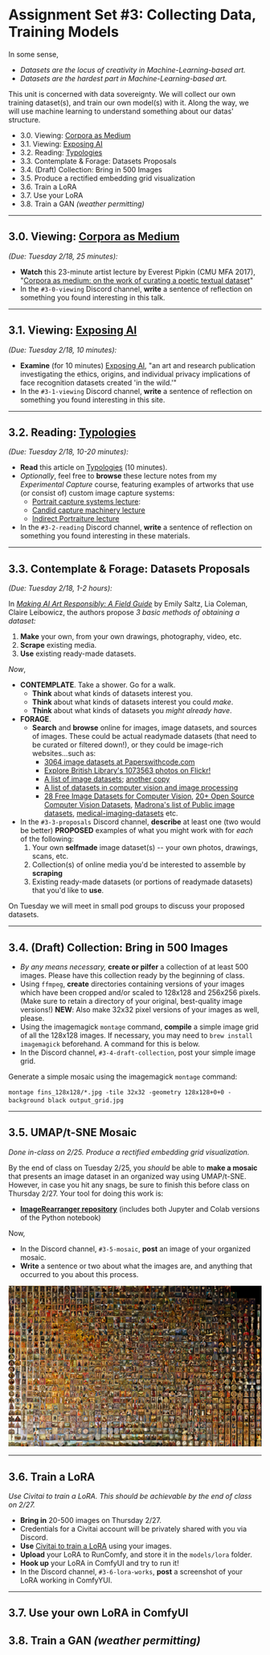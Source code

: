 # Assignment Set #3: Collecting Data, Training Models

In some sense, 

* *Datasets are the locus of creativity in Machine-Learning-based art.*
* *Datasets are the hardest part in Machine-Learning-based art.*

This unit is concerned with data sovereignty. We will collect our own training dataset(s), and train our own model(s) with it. Along the way, we will use machine learning to understand something about our datas' structure. 

* 3.0. Viewing: [Corpora as Medium](https://www.youtube.com/watch?v=IYNKs8vfocc)
* 3.1. Viewing: [Exposing AI](https://exposing.ai/)
* 3.2. Reading: [Typologies](https://www.photopedagogy.com/typologies.html)
* 3.3. Contemplate & Forage: Datasets Proposals 
* 3.4. (Draft) Collection: Bring in 500 Images
* 3.5. Produce a rectified embedding grid visualization
* 3.6. Train a LoRA
* 3.7. Use your LoRA
* 3.8. Train a GAN *(weather permitting)*

--- 

## 3.0. Viewing: [Corpora as Medium](https://www.youtube.com/watch?v=IYNKs8vfocc)

*(Due: Tuesday 2/18, 25 minutes):*

* **Watch** this 23-minute artist lecture by Everest Pipkin (CMU MFA 2017), "[Corpora as medium: on the work of curating a poetic textual dataset](https://www.youtube.com/watch?v=IYNKs8vfocc)" 
* In the `#3-0-viewing` Discord channel, **write** a sentence of reflection on something you found interesting in this talk. 

---

## 3.1. Viewing: [Exposing AI](https://exposing.ai/)

*(Due: Tuesday 2/18, 10 minutes):*

* **Examine** (for 10 minutes) [Exposing AI](https://exposing.ai/), "an art and research publication investigating the ethics, origins, and individual privacy implications of face recognition datasets created 'in the wild.'"
* In the `#3-1-viewing` Discord channel, **write** a sentence of reflection on something you found interesting in this site. 

---

## 3.2. Reading: [Typologies](https://www.photopedagogy.com/typologies.html)

*(Due: Tuesday 2/18, 10-20 minutes):*

* **Read** this article on [Typologies](https://www.photopedagogy.com/typologies.html) (10 minutes). 
* *Optionally*, feel free to **browse** these lecture notes from my *Experimental Capture* course, featuring examples of artworks that use (or consist of) custom image capture systems: 
  * [Portrait capture systems lecture](https://github.com/golanlevin/ExperimentalCapture/blob/master/docs/portraits_1_series.md): 
  * [Candid capture machinery lecture](https://github.com/golanlevin/ExperimentalCapture/blob/master/docs/portraits_2_candid_machinery.md)
  * [Indirect Portraiture lecture](https://github.com/golanlevin/ExperimentalCapture/blob/master/docs/portraits_3_indirect_portrait.md)
* In the `#3-2-reading` Discord channel, **write** a sentence of reflection on something you found interesting in these materials. 

---

## 3.3. Contemplate & Forage: Datasets Proposals 

*(Due: Tuesday 2/18, 1-2 hours):*

In [*Making AI Art Responsibly: A Field Guide*](https://partnershiponai.org/) by Emily Saltz, Lia Coleman, Claire Leibowicz, the authors propose *3 basic methods of obtaining a dataset:*

1. **Make** your own, from your own drawings, photography, video, etc. 
2. **Scrape** existing media.
3. **Use** existing ready-made datasets.

*Now*, 

* **CONTEMPLATE**. Take a shower. Go for a walk. 
  * **Think** about what kinds of datasets interest you. 
  * **Think** about what kinds of datasets interest you could *make*.
  * **Think** about what kinds of datasets you *might already have*. 
* **FORAGE**. 
  * **Search** and **browse** online for images, image datasets, and sources of images. These could be actual readymade datasets (that need to be curated or filtered down!), or they could be image-rich websites...such as: 
	  * [3064 image datasets at Paperswithcode.com](https://paperswithcode.com/datasets?mod=images)
	  * [Explore British Library's 1073563 photos on Flickr!](https://www.flickr.com/photos/britishlibrary/)
	  * [A list of image datasets](https://docs.google.com/spreadsheets/d/1VijZSkQbqOvsvYBXdCx9UGu5zHGZPPpzwH2uHS-2XxQ/edit?usp=sharing); [another copy](https://docs.google.com/spreadsheets/d/1fIbvZaVl0b82VflBMrfG7QIPxIBtK_w8E8ZAt-uUuAc/edit?usp=sharing)
	  * [A list of datasets in computer vision and image processing](https://en.wikipedia.org/wiki/List_of_datasets_in_computer_vision_and_image_processing)
	  * [28 Free Image Datasets for Computer Vision](https://imerit.net/blog/28-free-image-datasets-for-computer-vision-all-pbm/), [20+ Open Source Computer Vision Datasets](https://www.v7labs.com/blog/computer-vision-datasets), [Madrona's list of Public image datasets](https://www.madronavl.com/launchable/public-data-sources-images), [medical-imaging-datasets](https://github.com/sfikas/medical-imaging-datasets) etc.
* In the `#3-3-proposals` Discord channel, **describe** at least one (two would be better) **PROPOSED** examples of what you might work with for *each* of the following:
	1. Your own **selfmade** image dataset(s) -- your own photos, drawings, scans, etc.
	2. Collection(s) of online media you'd be interested to assemble by **scraping**
	3. Existing ready-made datasets (or portions of readymade datasets) that you'd like to **use**.

On Tuesday we will meet in small pod groups to discuss your proposed datasets. 

---

## 3.4. (Draft) Collection: Bring in 500 Images

* *By any means necessary,* **create or pilfer** a collection of at least 500 images. Please have this collection ready by the beginning of class.
* Using `ffmpeg`, **create** directories containing versions of your images which have been cropped and/or scaled to 128x128 and 256x256 pixels. (Make sure to retain a directory of your original, best-quality image versions!) **NEW**: Also make 32x32 pixel versions of your images as well, please. 
* Using the imagemagick `montage` command, **compile** a simple image grid of all the 128x128 images. If necessary, you may need to `brew install imagemagick` beforehand. A command for this is below. 
* In the Discord channel, `#3-4-draft-collection`, post your simple image grid. 


Generate a simple mosaic using the imagemagick `montage` command: 
```
montage fins_128x128/*.jpg -tile 32x32 -geometry 128x128+0+0 -background black output_grid.jpg
```

---

## 3.5. UMAP/t-SNE Mosaic

*Done in-class on 2/25. Produce a rectified embedding grid visualization.*

By the end of class on Tuesday 2/25, you *should* be able to **make a mosaic** that presents an image dataset in an organized way using UMAP/t-SNE. However, in case you hit any snags, be sure to finish this before class on Thursday 2/27. Your tool for doing this work is:

* [**ImageRearranger repository**](https://github.com/golanlevin/ImageRearranger/tree/master) (includes both Jupyter and Colab versions of the Python notebook)

Now,

* In the Discord channel, `#3-5-mosaic`, **post** an image of your organized mosaic. 
* **Write** a sentence or two about what the images are, and anything that occurred to you about this process. 

![final_mosaic.png](img/final_mosaic.png)

---

## 3.6. Train a LoRA

*Use Civitai to train a LoRA. This should be achievable by the end of class on 2/27.*

* **Bring in** 20-500 images on Thursday 2/27. 
* Credentials for a Civitai account will be privately shared with you via Discord. 
* **Use** [Civitai to train a LoRA](https://civitai.com/models/train) using your images. 
* **Upload** your LoRA to RunComfy, and store it in the `models/lora` folder. 
* **Hook up** your LoRA in ComfyUI and try to run it!
* In the Discord channel, `#3-6-lora-works`, **post** a screenshot of your LoRA working in ComfyYUI. 

---

## 3.7. Use your own LoRA in ComfyUI
## 3.8. Train a GAN *(weather permitting)*




